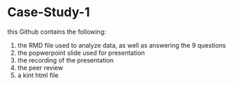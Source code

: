 # Case-Study-1


this Github contains the following:

1. the RMD file used to analyze data, as well as answering the 9 questions
2. the popwerpoint slide used for presentation
3. the recording of the presentation
4. the peer review
5. a kint html file
